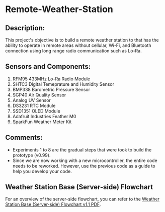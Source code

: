 # **Remote-Weather-Station**
## Description: 
This project's objective is to build a remote weather station to that has the ability to operate in remote areas without cellular, Wi-Fi, and Bluetooth connection using long range radio communication such as Lo-Ra.
## Sensors and Components:
1. RFM95 433MHz Lo-Ra Radio Module
2. SHTC3 Digital Temeprature and Humidity Sensor
3. BMP338 Barometric Pressure Sensor
4. SGP40 Air Quality Sensor
5. Analog UV Sensor
6. DS3231 RTC Module
7. SSD1351 OLED Module
8. Adafruit Industries Feather M0
9. SparkFun Weather Meter Kit
## Comments:
- Experiments 1 to 8 are the gradual steps that were took to build the prototype (v0.99).
- Since we are now working with a new microcontroller, the entire code needs to be reworked. However, use the previous code as a guide to help you develop your code.
## Weather Station Base (Server-side) Flowchart
For an overview of the server-side flowchart, you can refer to the [Weather Station Base (Server-side) Flowchart v1.1 PDF](https://github.com/Peanut888/Remote-Weather-Station/files/15286887/Weather.Station.Base.Server-side.Flowchart.v1.1.PDF).
